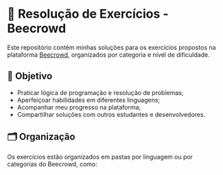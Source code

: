 # 🧮 Resolução de Exercícios - Beecrowd

Este repositório contém minhas soluções para os exercícios propostos na plataforma [Beecrowd](https://www.beecrowd.com.br/), organizados por categoria e nível de dificuldade.

## 🎯 Objetivo

- Praticar lógica de programação e resolução de problemas;
- Aperfeiçoar habilidades em diferentes linguagens;
- Acompanhar meu progresso na plataforma;
- Compartilhar soluções com outros estudantes e desenvolvedores.

## 🗂 Organização

Os exercícios estão organizados em pastas por linguagem ou por categorias do Beecrowd, como:
